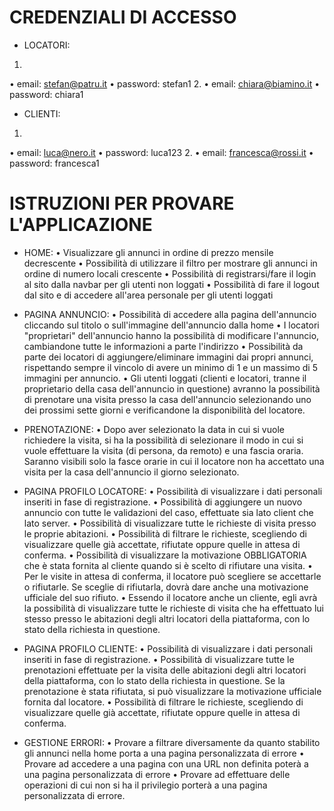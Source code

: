 # CREDENZIALI DI ACCESSO

* LOCATORI:
1.
• email: stefan@patru.it
• password: stefan1
2.
• email: chiara@biamino.it
• password: chiara1

* CLIENTI:
1.
• email: luca@nero.it
• password: luca123
2.
• email: francesca@rossi.it
• password: francesca1

# ISTRUZIONI PER PROVARE L'APPLICAZIONE
* HOME:
• Visualizzare gli annunci in ordine di prezzo mensile decrescente
• Possibilità di utilizzare il filtro per mostrare gli annunci in ordine di numero locali crescente
• Possibilità di registrarsi/fare il login al sito dalla navbar per gli utenti non loggati
• Possibilità di fare il logout dal sito e di accedere all'area personale per gli utenti loggati

* PAGINA ANNUNCIO:
• Possibilità di accedere alla pagina dell'annuncio cliccando sul titolo o sull'immagine dell'annuncio dalla home
• I locatori "proprietari" dell'annuncio hanno la possibilità di modificare l'annuncio, cambiandone tutte le informazioni a parte l'indirizzo
• Possibilità da parte dei locatori di aggiungere/eliminare immagini dai propri annunci, rispettando sempre il vincolo di avere un minimo di 1 e un massimo di 5 immagini per annuncio.
• Gli utenti loggati (clienti e locatori, tranne il proprietario della casa dell'annuncio in questione) avranno la possibilità di prenotare una visita presso la casa dell'annuncio selezionando uno dei prossimi sette giorni e verificandone la disponibilità del locatore.

* PRENOTAZIONE:
• Dopo aver selezionato la data in cui si vuole richiedere la visita, si ha la possibilità di selezionare il modo in cui si vuole effettuare la visita (di persona, da remoto) e una fascia oraria. Saranno visibili solo la fasce orarie in cui il locatore non ha accettato una visita per la casa dell'annuncio il giorno selezionato.

* PAGINA PROFILO LOCATORE:
• Possibilità di visualizzare i dati personali inseriti in fase di registrazione.
• Possibilità di aggiungere un nuovo annuncio con tutte le validazioni del caso, effettuate sia lato client che lato server.
• Possibilità di visualizzare tutte le richieste di visita presso le proprie abitazioni.
• Possibilità di filtrare le richieste, scegliendo di visualizzare quelle già accettate, rifiutate oppure quelle in attesa di conferma.
• Possibilità di visualizzare la motivazione OBBLIGATORIA che è stata fornita al cliente quando si è scelto di rifiutare una visita.
• Per le visite in attesa di conferma, il locatore può scegliere se accettarle o rifiutarle. Se sceglie di rifiutarla, dovrà dare anche una motivazione ufficiale del suo rifiuto.
• Essendo il locatore anche un cliente, egli avrà la possibilità di visualizzare tutte le richieste di visita che ha effettuato lui stesso presso le abitazioni degli altri locatori della piattaforma, con lo stato della richiesta in questione.

* PAGINA PROFILO CLIENTE:
• Possibilità di visualizzare i dati personali inseriti in fase di registrazione.
• Possibilità di visualizzare tutte le prenotazioni effettuate per la visita delle abitazioni degli altri locatori della piattaforma, con lo stato della richiesta in questione. Se la prenotazione è stata rifiutata, si può visualizzare la motivazione ufficiale fornita dal locatore.
• Possibilità di filtrare le richieste, scegliendo di visualizzare quelle già accettate, rifiutate oppure quelle in attesa di conferma.

* GESTIONE ERRORI:
• Provare a filtrare diversamente da quanto stabilito gli annunci nella home porta a una pagina personalizzata di errore
• Provare ad accedere a una pagina con una URL non definita poterà a una pagina personalizzata di errore
• Provare ad effettuare delle operazioni di cui non si ha il privilegio porterà a una pagina personalizzata di errore.